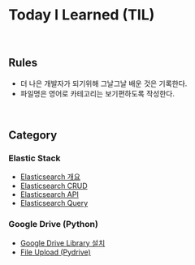 # Today I Learned (TIL) 

<br>

## Rules

- 더 나은 개발자가 되기위해 그날그날 배운 것은 기록한다.
- 파일명은 영어로 카테고리는 보기편하도록 작성한다.

<br>

## Category



### __Elastic Stack__

- [Elasticsearch 개요](./Elasticstack/01_Elasticserach_intro.md)
- [Elasticsearch CRUD](./Elasticstack/02_Elasticsearch_CRUD.md)
- [Elasticsearch API](./Elasticstack/03_Elasticsearch_API_.md)
- [Elasticsearch Query](./Elasticstack/04_Elasticsearch_query.md)

### __Google Drive (Python)__

- [Google Drive Library 설치](./Google-Drive/01_Google_drive_library_installation.md)
- [File Upload (Pydrive)](./Google-Drive/03_File_upload_(Pydrive).md)

